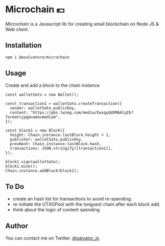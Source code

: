 # Microchain 💴

_Microchain_ is a Javascript lib for creating small blockchain on Node JS & Web client.

## Installation

```bash
npm i @asalvatore/microchain
```

## Usage

Create and add a block to the chain instance

```
const walletSato = new Wallet();

const transaction1 = walletSato.createTransaction({
  sender: walletSato.publicKey,
  content: "https://pbs.twimg.com/media/EwxqyQdXMAAlqIb?format=jpg&name=medium",
});

const block1 = new Block({
  height: Chain.instance.lastBlock.height + 1,
  publisher: walletSato.publicKey,
  prevHash: Chain.instance.lastBlock.hash,
  transactions: JSON.stringify([transaction1]),
});

block1.sign(walletSato);
block1.mine();
Chain.instance.addBlock(block1);
```

## To Do

- create an hash list for transactions to avoid re-spending.
- re-initiate the UTXOPool with the longuest chain after each block add.
- think about the logic of content spending

## Author

You can contact me on Twitter:
[@salvator_io](https://twitter.com/salvator_io)
